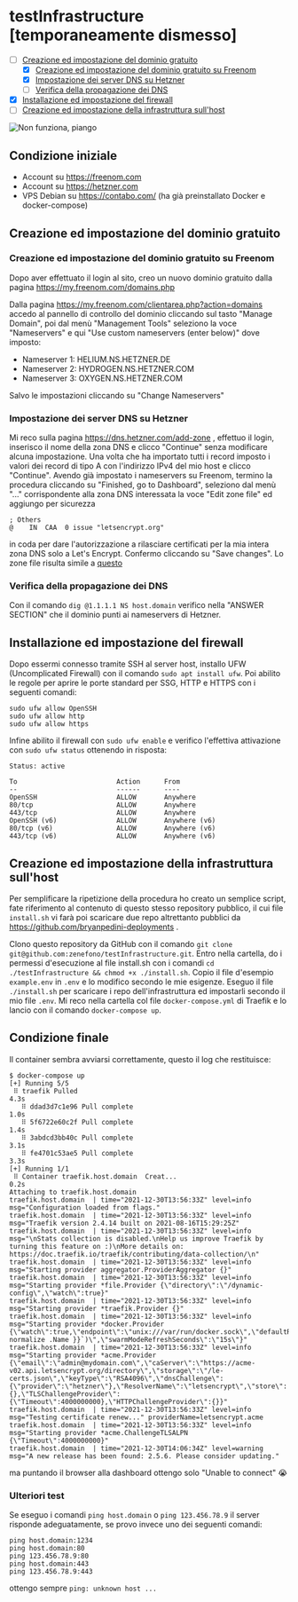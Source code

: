 # testInfrastructure [temporaneamente dismesso]

- [ ] [Creazione ed impostazione del dominio gratuito](https://github.com/zenefono/testInfrastructure#creazione-ed-impostazione-del-dominio-gratuito-su-freenom)
	- [x] [Creazione ed impostazione del dominio gratuito su Freenom](https://github.com/zenefono/testInfrastructure#creazione-ed-impostazione-del-dominio-gratuito-su-freenom)
	- [x] [Impostazione dei server DNS su Hetzner](https://github.com/zenefono/testInfrastructure#impostazione-dei-server-dns-su-hetzner)
	- [ ] [Verifica della propagazione dei DNS](https://github.com/zenefono/testInfrastructure#verifica-della-propagazione-dei-dns)
- [x] [Installazione ed impostazione del firewall](https://github.com/zenefono/testInfrastructure#installazione-ed-impostazione-del-firewall)
- [ ] [Creazione ed impostazione della infrastruttura sull'host](https://github.com/zenefono/testInfrastructure#creazione-ed-impostazione-della-infrastruttura-sullhost)

![Non funziona, piango](https://emojipedia-us.s3.dualstack.us-west-1.amazonaws.com/thumbs/160/mozilla/36/loudly-crying-face_1f62d.png)


## Condizione iniziale

- Account su https://freenom.com
- Account su https://hetzner.com
- VPS Debian su https://contabo.com/ (ha già preinstallato Docker e docker-compose)


## Creazione ed impostazione del dominio gratuito

### Creazione ed impostazione del dominio gratuito su Freenom

Dopo aver effettuato il login al sito, creo un nuovo dominio gratuito dalla pagina https://my.freenom.com/domains.php

Dalla pagina https://my.freenom.com/clientarea.php?action=domains accedo al pannello di controllo del dominio cliccando sul tasto "Manage Domain", poi dal menù "Management Tools" seleziono la voce "Nameservers" e qui "Use custom nameservers (enter below)" dove imposto:
- Nameserver 1: HELIUM.NS.HETZNER.DE
- Nameserver 2: HYDROGEN.NS.HETZNER.COM
- Nameserver 3: OXYGEN.NS.HETZNER.COM

Salvo le impostazioni cliccando su "Change Nameservers"


### Impostazione dei server DNS su Hetzner

Mi reco sulla pagina https://dns.hetzner.com/add-zone , effettuo il login, inserisco il nome della zona DNS e clicco "Continue" senza modificare alcuna impostazione.
Una volta che ha importato tutti i record imposto i valori dei record di tipo A con l'indirizzo IPv4 del mio host e clicco "Continue".
Avendo già impostato i nameservers su Freenom, termino la procedura cliccando su "Finished, go to Dashboard", seleziono dal menù "..." corrispondente alla zona DNS interessata la voce "Edit zone file" ed aggiungo per sicurezza 
```
; Others
@    IN  CAA  0 issue "letsencrypt.org"
```
in coda per dare l'autorizzazione a rilasciare certificati per la mia intera zona DNS solo a Let's Encrypt.
Confermo cliccando su "Save changes". Lo zone file risulta simile a [questo](./zonefile-host.domain.txt)


### Verifica della propagazione dei DNS

Con il comando `dig @1.1.1.1 NS host.domain` verifico nella "ANSWER SECTION" che il dominio punti ai nameservers di Hetzner.


## Installazione ed impostazione del firewall

Dopo essermi connesso tramite SSH al server host, installo UFW (Uncomplicated Firewall) con il comando `sudo apt install ufw`.
Poi abilito le regole per aprire le porte standard per SSG, HTTP e HTTPS con i seguenti comandi:
```
sudo ufw allow OpenSSH
sudo ufw allow http
sudo ufw allow https
```
Infine abilito il firewall con `sudo ufw enable` e verifico l'effettiva attivazione con `sudo ufw status` ottenendo in risposta:
```
Status: active

To                         Action      From
--                         ------      ----
OpenSSH                    ALLOW       Anywhere         
80/tcp                     ALLOW       Anywhere                  
443/tcp                    ALLOW       Anywhere                  
OpenSSH (v6)               ALLOW       Anywhere (v6)             
80/tcp (v6)                ALLOW       Anywhere (v6)             
443/tcp (v6)               ALLOW       Anywhere (v6)
```

## Creazione ed impostazione della infrastruttura sull'host

Per semplificare la ripetizione della procedura ho creato un semplice script, fate riferimento al contenuto di questo stesso repository pubblico, il cui file `install.sh` vi farà poi scaricare due repo altrettanto pubblici da https://github.com/bryanpedini-deployments .

Clono questo repository da GitHub con il comando `git clone git@github.com:zenefono/testInfrastructure.git`.
Entro nella cartella, do i permessi d'esecuzione al file install.sh con i comandi `cd ./testInfrastructure && chmod +x ./install.sh`.
Copio il file d'esempio `example.env` in `.env` e lo modifico secondo le mie esigenze.
Eseguo il file `./install.sh` per scaricare i repo dell'infrastruttura ed impostarli secondo il mio file `.env`.
Mi reco nella cartella col file `docker-compose.yml` di Traefik e lo lancio con il comando `docker-compose up`.


## Condizione finale

Il container sembra avviarsi correttamente, questo il log che restituisce:
```
$ docker-compose up
[+] Running 5/5
 ⠿ traefik Pulled                                                          4.3s
   ⠿ ddad3d7c1e96 Pull complete                                            1.0s
   ⠿ 5f6722e60c2f Pull complete                                            1.4s
   ⠿ 3abdcd3bb40c Pull complete                                            3.1s
   ⠿ fe4701c53ae5 Pull complete                                            3.3s
[+] Running 1/1
 ⠿ Container traefik.host.domain  Creat...                                 0.2s
Attaching to traefik.host.domain
traefik.host.domain  | time="2021-12-30T13:56:33Z" level=info msg="Configuration loaded from flags."
traefik.host.domain  | time="2021-12-30T13:56:33Z" level=info msg="Traefik version 2.4.14 built on 2021-08-16T15:29:25Z"
traefik.host.domain  | time="2021-12-30T13:56:33Z" level=info msg="\nStats collection is disabled.\nHelp us improve Traefik by turning this feature on :)\nMore details on: https://doc.traefik.io/traefik/contributing/data-collection/\n"
traefik.host.domain  | time="2021-12-30T13:56:33Z" level=info msg="Starting provider aggregator.ProviderAggregator {}"
traefik.host.domain  | time="2021-12-30T13:56:33Z" level=info msg="Starting provider *file.Provider {\"directory\":\"/dynamic-config\",\"watch\":true}"
traefik.host.domain  | time="2021-12-30T13:56:33Z" level=info msg="Starting provider *traefik.Provider {}"
traefik.host.domain  | time="2021-12-30T13:56:33Z" level=info msg="Starting provider *docker.Provider {\"watch\":true,\"endpoint\":\"unix:///var/run/docker.sock\",\"defaultRule\":\"Host(`{{ normalize .Name }}`)\",\"swarmModeRefreshSeconds\":\"15s\"}"
traefik.host.domain  | time="2021-12-30T13:56:33Z" level=info msg="Starting provider *acme.Provider {\"email\":\"admin@mydomain.com\",\"caServer\":\"https://acme-v02.api.letsencrypt.org/directory\",\"storage\":\"/le-certs.json\",\"keyType\":\"RSA4096\",\"dnsChallenge\":{\"provider\":\"hetzner\"},\"ResolverName\":\"letsencrypt\",\"store\":{},\"TLSChallengeProvider\":{\"Timeout\":4000000000},\"HTTPChallengeProvider\":{}}"
traefik.host.domain  | time="2021-12-30T13:56:33Z" level=info msg="Testing certificate renew..." providerName=letsencrypt.acme
traefik.host.domain  | time="2021-12-30T13:56:33Z" level=info msg="Starting provider *acme.ChallengeTLSALPN {\"Timeout\":4000000000}"
traefik.host.domain  | time="2021-12-30T14:06:34Z" level=warning msg="A new release has been found: 2.5.6. Please consider updating."
```
ma puntando il browser alla dashboard ottengo solo "Unable to connect" :sob:


### Ulteriori test

Se eseguo i comandi `ping host.domain` o `ping 123.456.78.9` il server risponde adeguatamente, se provo invece uno dei seguenti comandi:
```
ping host.domain:1234
ping host.domain:80
ping 123.456.78.9:80
ping host.domain:443
ping 123.456.78.9:443
```
ottengo sempre `ping: unknown host ...`
